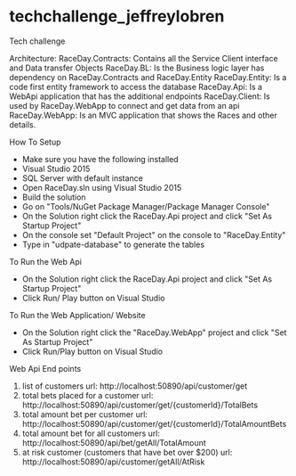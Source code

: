 # techchallenge_jeffreylobren
Tech challenge

Architecture:
RaceDay.Contracts: Contains all the Service Client interface and Data transfer Objects
RaceDay.BL: Is the Business logic layer has dependency on RaceDay.Contracts and RaceDay.Entity
RaceDay.Entity: Is a code first entity framework to access the database
RaceDay.Api: Is a WebApi application that has the additional endpoints
RaceDay.Client: Is used by RaceDay.WebApp to connect and get data from an api
RaceDay.WebApp: Is an MVC application that shows the Races and other details.

How To Setup
- Make sure you have the following installed
 - Visual Studio 2015
 - SQL Server with default instance
- Open RaceDay.sln using Visual Studio 2015
- Build the solution
- Go on "Tools/NuGet Package Manager/Package Manager Console"
- On the Solution right click the RaceDay.Api project and click "Set As Startup Project"
- On the console set "Default Project" on the console to "RaceDay.Entity"
- Type in "udpate-database" to generate the tables

To Run the Web Api
 - On the Solution right click the RaceDay.Api project and click "Set As Startup Project"
 - Click Run/ Play button on Visual Studio

To Run the Web Application/ Website
 - On the Solution right click the "RaceDay.WebApp" project and click "Set As Startup Project"
 - Click Run/Play button on Visual Studio
 
 Web Api End points
 1. list of customers
 url: http://localhost:50890/api/customer/get
 2. total bets placed for a customer
 url: http://localhost:50890/api/customer/get/{customerId}/TotalBets
 3.	total amount bet per customer
 url: http://localhost:50890/api/customer/get/{customerId}/TotalAmountBets
 4.	total amount bet for all customers
 url: http://localhost:50890/api/bet/getAll/TotalAmount
 5.	at risk customer (customers that have bet over $200)
 url: http://localhost:50890/api/customer/getAll/AtRisk

 
 
